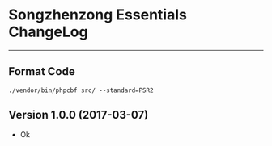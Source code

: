 # Songzhenzong Essentials ChangeLog

---

## Format Code
```
./vendor/bin/phpcbf src/ --standard=PSR2
```

## Version 1.0.0 (2017-03-07)

- Ok
